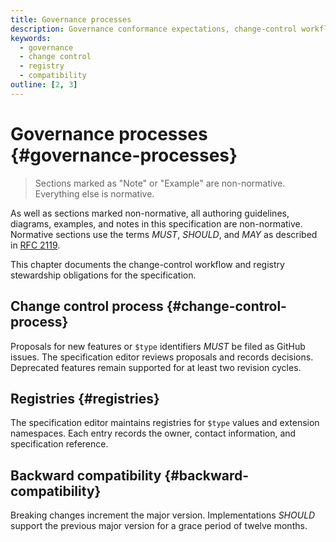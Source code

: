 ```yaml
---
title: Governance processes
description: Governance conformance expectations, change-control workflow, registries, and compatibility commitments.
keywords:
  - governance
  - change control
  - registry
  - compatibility
outline: [2, 3]
---
```


# Governance processes {#governance-processes}

> Sections marked as "Note" or "Example" are non-normative. Everything else is normative.

As well as sections marked non-normative, all authoring guidelines, diagrams, examples, and notes in this specification are non-normative. Normative sections use the terms _MUST_, _SHOULD_, and _MAY_ as described in [RFC 2119](https://www.rfc-editor.org/rfc/rfc2119).

This chapter documents the change-control workflow and registry stewardship obligations for the specification.

## Change control process {#change-control-process}

Proposals for new features or `$type` identifiers _MUST_ be filed as GitHub issues. The specification editor reviews proposals and records decisions. Deprecated features remain supported for at least two revision cycles.

## Registries {#registries}

The specification editor maintains registries for `$type` values and extension namespaces. Each entry records the owner, contact information, and specification reference.

## Backward compatibility {#backward-compatibility}

Breaking changes increment the major version. Implementations _SHOULD_ support the previous major version for a grace period of twelve months.
